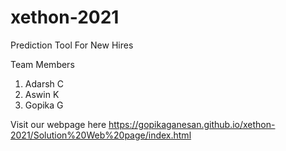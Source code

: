 # xethon-2021
Prediction Tool For New Hires

Team Members
  1. Adarsh C
  2. Aswin K
  3. Gopika G

Visit our webpage here https://gopikaganesan.github.io/xethon-2021/Solution%20Web%20page/index.html
